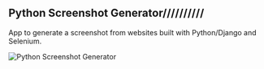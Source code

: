 Python Screenshot Generator//////////
--------

App to generate a screenshot from websites built with Python/Django and Selenium.



![Python Screenshot Generator](/static/img/python_screenshot_generator.png)
